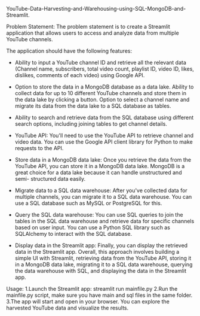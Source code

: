 YouTube-Data-Harvesting-and-Warehousing-using-SQL-MongoDB-and-Streamlit.

Problem Statement: The problem statement is to create a Streamlit application that allows users to access and analyze data from multiple YouTube channels.

The application should have the following features:

* Ability to input a YouTube channel ID and retrieve all the relevant data (Channel name, subscribers, total video count, playlist ID, video ID, likes, dislikes, comments of each video) using Google API.

* Option to store the data in a MongoDB database as a data lake. Ability to collect data for up to 10 different YouTube channels and store them in the data lake by clicking a button. Option to select a channel name and migrate its data from the data lake to a SQL database as tables.

* Ability to search and retrieve data from the SQL database using different search options, including joining tables to get channel details.

* YouTube API: You'll need to use the YouTube API to retrieve channel and video data. You can use the Google API client library for Python to make requests to the API.

* Store data in a MongoDB data lake: Once you retrieve the data from the YouTube API, you can store it in a MongoDB data lake. MongoDB is a great choice for a data lake because it can handle unstructured and semi-
structured data easily.

* Migrate data to a SQL data warehouse: After you've collected data for multiple channels, you can migrate it to a SQL data warehouse. You can use a SQL database such as MySQL or PostgreSQL for this.

* Query the SQL data warehouse: You can use SQL queries to join the tables in the SQL data warehouse and retrieve data for specific channels based on user input. You can use a Python SQL library such as
SQLAlchemy to interact with the SQL database.

* Display data in the Streamlit app: Finally, you can display the retrieved data in the Streamlit app. Overall, this approach involves building a simple UI with Streamlit, retrieving data from the YouTube API, storing it in a MongoDB data lake, migrating it to a SQL data warehouse, querying the data warehouse with SQL, and displaying the data in the Streamlit app.

Usage:
1.Launch the Streamlit app: streamlit run mainfile.py
2.Run the mainfile.py script, make sure you have main and sql files in the same folder.
3.The app will start and open in your browser. You can explore the harvested YouTube data and visualize the results.


